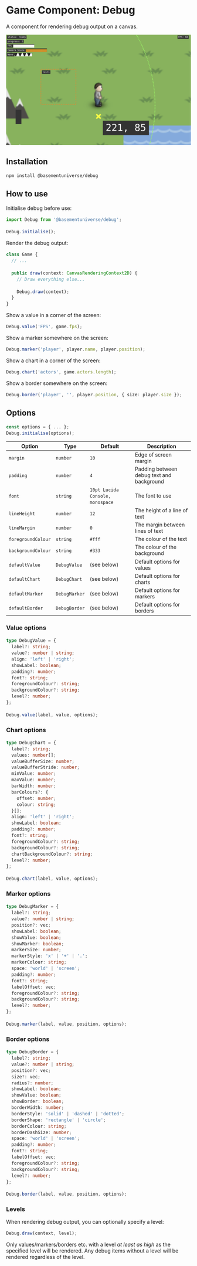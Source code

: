 # Game Component: Debug

A component for rendering debug output on a canvas.

![Preview](preview.png "Preview")

## Installation

```bash
npm install @basementuniverse/debug
```

## How to use

Initialise debug before use:

```ts
import Debug from '@basementuniverse/debug';

Debug.initialise();
```

Render the debug output:

```ts
class Game {
  // ...

  public draw(context: CanvasRenderingContext2D) {
    // Draw everything else...

    Debug.draw(context);
  }
}
```

Show a value in a corner of the screen:

```ts
Debug.value('FPS', game.fps);
```

Show a marker somewhere on the screen:

```ts
Debug.marker('player', player.name, player.position);
```

Show a chart in a corner of the screen:
```ts
Debug.chart('actors', game.actors.length);
```

Show a border somewhere on the screen:
```ts
Debug.border('player', '', player.position, { size: player.size });
```

## Options

```ts
const options = { ... };
Debug.initialise(options);
```

| Option | Type | Default | Description |
| --- | --- | --- | --- |
| `margin` | `number` | `10` | Edge of screen margin |
| `padding` | `number` | `4` | Padding between debug text and background |
| `font` | `string` | `10pt Lucida Console, monospace` | The font to use |
| `lineHeight` | `number` | `12` | The height of a line of text |
| `lineMargin` | `number` | `0` | The margin between lines of text |
| `foregroundColour` | `string` | `#fff` | The colour of the text |
| `backgroundColour` | `string` | `#333` | The colour of the background |
| `defaultValue` | `DebugValue` | (see below) | Default options for values |
| `defaultChart` | `DebugChart` | (see below) | Default options for charts |
| `defaultMarker` | `DebugMarker` | (see below) | Default options for markers |
| `defaultBorder` | `DebugBorder` | (see below) | Default options for borders |

### Value options

```ts
type DebugValue = {
  label?: string;
  value?: number | string;
  align: 'left' | 'right';
  showLabel: boolean;
  padding?: number;
  font?: string;
  foregroundColour?: string;
  backgroundColour?: string;
  level?: number;
};

Debug.value(label, value, options);
```

### Chart options

```ts
type DebugChart = {
  label?: string;
  values: number[];
  valueBufferSize: number;
  valueBufferStride: number;
  minValue: number;
  maxValue: number;
  barWidth: number;
  barColours?: {
    offset: number;
    colour: string;
  }[];
  align: 'left' | 'right';
  showLabel: boolean;
  padding?: number;
  font?: string;
  foregroundColour?: string;
  backgroundColour?: string;
  chartBackgroundColour?: string;
  level?: number;
};

Debug.chart(label, value, options);
```

### Marker options

```ts
type DebugMarker = {
  label?: string;
  value?: number | string;
  position?: vec;
  showLabel: boolean;
  showValue: boolean;
  showMarker: boolean;
  markerSize: number;
  markerStyle: 'x' | '+' | '.';
  markerColour: string;
  space: 'world' | 'screen';
  padding?: number;
  font?: string;
  labelOffset: vec;
  foregroundColour?: string;
  backgroundColour?: string;
  level?: number;
};

Debug.marker(label, value, position, options);
```

### Border options

```ts
type DebugBorder = {
  label?: string;
  value?: number | string;
  position?: vec;
  size?: vec;
  radius?: number;
  showLabel: boolean;
  showValue: boolean;
  showBorder: boolean;
  borderWidth: number;
  borderStyle: 'solid' | 'dashed' | 'dotted';
  borderShape: 'rectangle' | 'circle';
  borderColour: string;
  borderDashSize: number;
  space: 'world' | 'screen';
  padding?: number;
  font?: string;
  labelOffset: vec;
  foregroundColour?: string;
  backgroundColour?: string;
  level?: number;
};

Debug.border(label, value, position, options);
```

### Levels

When rendering debug output, you can optionally specify a level:

```ts
Debug.draw(context, level);
```

Only values/markers/borders etc. with a level _at least as high_ as the specified level will be rendered. Any debug items without a level will be rendered regardless of the level.
